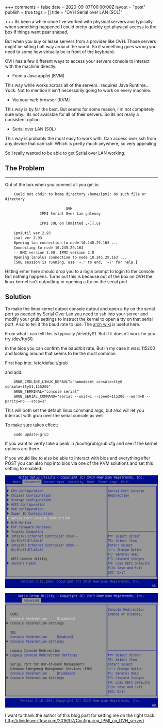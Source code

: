+++
comments = false
date = 2020-09-07T00:00:00Z
layout = "post"
publish = true
tags = []
title = "OVH Serial over LAN (SOL)"

+++
Its been a while since I've worked with physical servers and typically when something happened I could pretty quickly get physical access to the box if things went pear shaped.

But when you buy or lease servers from a provider like OVH.  Those servers might be sitting half way around the world.  So if something goes wrong you need to some how virtually be in front of the keyboard.

OVH has a few different ways to access your servers console to interact with the machine directly.

* From a Java applet (KVM)

This way while works across all of the servers.. requires Java Runtime.. Yuck.  Not to mention it isn't necessarily going to work on every machine.

* Via your web browser (KVM)

This way is by far the best.  But seems for some reason, i'm not completely sure why.. its not available for all of their servers. So its not really a consistent option

* Serial over LAN (SOL)

This way is probably the most easy to work with.  Can access over ssh from any device that can ssh.  Which is pretty much anywhere, so very appealing.

So I really wanted to be able to get Serial over LAN working.

## The Problem

***

Out of the box when you connect all you get is:

        Could not chdir to home directory /home/ipmi: No such file or directory
        
                                OVH
                    IPMI Serial Over Lan gateway
        
                    IPMI SOL on [Omitted ;-)].us
        
        ipmiutil ver 2.93
        isol ver 2.93
        Opening lan connection to node 10.245.29.163 ...
        Connecting to node 10.245.29.163
        -- BMC version 2.00, IPMI version 2.0
        Opening lanplus connection to node 10.245.29.163 ...
        [SOL session is running, use '~.' to end, '~?' for help.]

Hitting enter here should drop you to a login prompt to login to the console. But nothing happens. Turns out this is because out of the box on OVH the linux kernel isn't outputting or opening a tty on the serial port.

## Solution

To make the linux kernel output console output and open a tty on the serial port as needed by Serial Over Lan you need to ssh into your server and modify your grub settings to instruct the kernel to open a tty on that serial port.  Also to tell it the baud rate to use.  The [arch wiki](https://wiki.archlinux.org/index.php/Working_with_the_serial_console) is useful here.

From what I can tell this is typically /dev/ttyS1.  But if it doesn't work for you try /dev/ttyS0.

In the bios you can confirm the baud/bit rate.  But in my case it was: 115200 and looking around that seems to be the most common.

First hop into: /etc/default/grub

and add:

        GRUB_CMDLINE_LINUX_DEFAULT="nomodeset console=tty0 console=ttyS1,115200"
        GRUB_TERMINAL="console serial"
        GRUB_SERIAL_COMMAND="serial --unit=1 --speed=115200 --word=8 --parity=no --stop=1"

This will both set the default linux command args, but also will let you interract with grub over the serial console as well. 

To make sure takes effect:

        sudo update-grub

If you want to verify take a peak in /boot/grub/grub.cfg and see if the kernel options are there.

If you would like to also be able to interact with bios and everything after POST you can also hop into bios via one of the KVM solutions and set this setting to enabled:

![](/images/2020-09-:day/screen-shot-2020-09-07-at-14-28-07.png)

![](/images/2020-09-:day/screen-shot-2020-09-07-at-14-29-20.png)

I want to thank the author of this blog post for setting me on the right track: http://divideoverflow.com/2016/07/Configuring_IPMI_on_OVH_server/ 